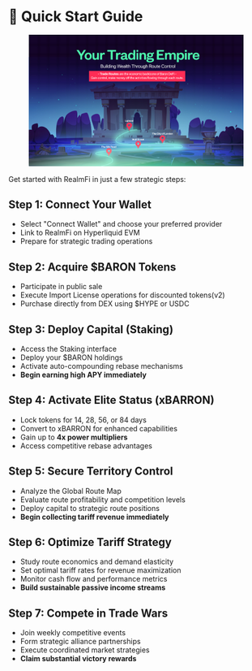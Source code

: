 # 🚀 Quick Start Guide

<figure><img src="../.gitbook/assets/Artboard 12@2x.jpg" alt=""><figcaption></figcaption></figure>

Get started with RealmFi in just a few strategic steps:

## Step 1: Connect Your Wallet

* Select "Connect Wallet" and choose your preferred provider
* Link to RealmFi on Hyperliquid EVM
* Prepare for strategic trading operations

## Step 2: Acquire $BARON Tokens

* Participate in public sale
* Execute Import License operations for discounted tokens(v2)
* Purchase directly from DEX using $HYPE or USDC

## Step 3: Deploy Capital (Staking)

* Access the Staking interface
* Deploy your $BARON holdings
* Activate auto-compounding rebase mechanisms
* **Begin earning high APY immediately**

## Step 4: Activate Elite Status (xBARRON)

* Lock tokens for 14, 28, 56, or 84 days
* Convert to xBARRON for enhanced capabilities
* Gain up to **4x power multipliers**
* Access competitive rebase advantages

## Step 5: Secure Territory Control

* Analyze the Global Route Map
* Evaluate route profitability and competition levels
* Deploy capital to strategic route positions
* **Begin collecting tariff revenue immediately**

## Step 6: Optimize Tariff Strategy

* Study route economics and demand elasticity
* Set optimal tariff rates for revenue maximization
* Monitor cash flow and performance metrics
* **Build sustainable passive income streams**

## Step 7: Compete in Trade Wars

* Join weekly competitive events
* Form strategic alliance partnerships
* Execute coordinated market strategies
* **Claim substantial victory rewards**
